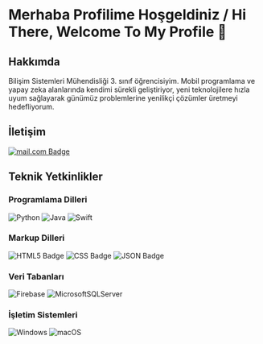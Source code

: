 <h1>Merhaba Profilime Hoşgeldiniz / Hi There, Welcome To My Profile 👋 </h1>

<h2>Hakkımda</h2>

   Bilişim Sistemleri Mühendisliği 3. sınıf öğrencisiyim. Mobil programlama ve yapay zeka alanlarında kendimi sürekli geliştiriyor, yeni teknolojilere hızla uyum sağlayarak günümüz problemlerine yenilikçi çözümler üretmeyi hedefliyorum.
    
<h2>İletişim</h2>
                                      

<a href=mailto:sudenurgoktepe@gmail.com>![mail.com Badge](https://img.shields.io/badge/mail.com-004788?logo=maildotcom&logoColor=fff&style=for-the-badge) </a>

  <h2>Teknik Yetkinlikler</h2>


  <h3>Programlama Dilleri</h3>

![Python](https://img.shields.io/badge/python-3670A0?style=for-the-badge&logo=python&logoColor=ffdd54)
![Java](https://img.shields.io/badge/java-%23ED8B00.svg?style=for-the-badge&logo=openjdk&logoColor=white)
![Swift](https://img.shields.io/badge/swift-F54A2A?style=for-the-badge&logo=swift&logoColor=white)


  <h3>Markup Dilleri</h3>

![HTML5 Badge](https://img.shields.io/badge/HTML5-E34F26?logo=html5&logoColor=fff&style=for-the-badge)
![CSS Badge](https://img.shields.io/badge/CSS-639?logo=css&logoColor=fff&style=for-the-badge)
![JSON Badge](https://img.shields.io/badge/JSON-000?logo=json&logoColor=fff&style=for-the-badge)


  <h3>Veri Tabanları</h3>
  
![Firebase](https://img.shields.io/badge/firebase-a08021?style=for-the-badge&logo=firebase&logoColor=ffcd34)
![MicrosoftSQLServer](https://img.shields.io/badge/Microsoft%20SQL%20Server-CC2927?style=for-the-badge&logo=microsoft%20sql%20server&logoColor=white)

  <h3>İşletim Sistemleri</h3>
  
![Windows](https://img.shields.io/badge/Windows-0078D6?style=for-the-badge&logo=windows&logoColor=white)
![macOS](https://img.shields.io/badge/mac%20os-000000?style=for-the-badge&logo=macos&logoColor=F0F0F0)
